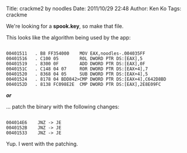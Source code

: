 Title: crackme2 by noodles
Date: 2011/10/29 22:48
Author: Ken Ko
Tags: crackme

We're looking for a <strong>spook.key</strong>, so make that file. 

This looks like the algorithm being used by the app:

<code>
00401511   . B8 FF354000    MOV EAX,noodles-.004035FF
00401516   . C100 05        ROL DWORD PTR DS:[EAX],5
00401519   . 8300 0F        ADD DWORD PTR DS:[EAX],0F
0040151C   . C148 04 07     ROR DWORD PTR DS:[EAX+4],7
00401520   . 8368 04 05     SUB DWORD PTR DS:[EAX+4],5
00401524   . 8178 04 BDD842>CMP DWORD PTR DS:[EAX+4],C642D8BD
0040152D   . 8138 FC098E2E  CMP DWORD PTR DS:[EAX],2E8E09FC
</code>

<em><strong>or</strong></em>

... patch the binary with the following changes:

<code>
004014E6	JNZ -> JE
0040152B	JNZ -> JE
00401533	JNZ -> JE
</code>

Yup. I went with the patching.
